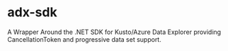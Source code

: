 # adx-sdk
A Wrapper Around the .NET SDK for Kusto/Azure Data Explorer providing CancellationToken and progressive data set support.